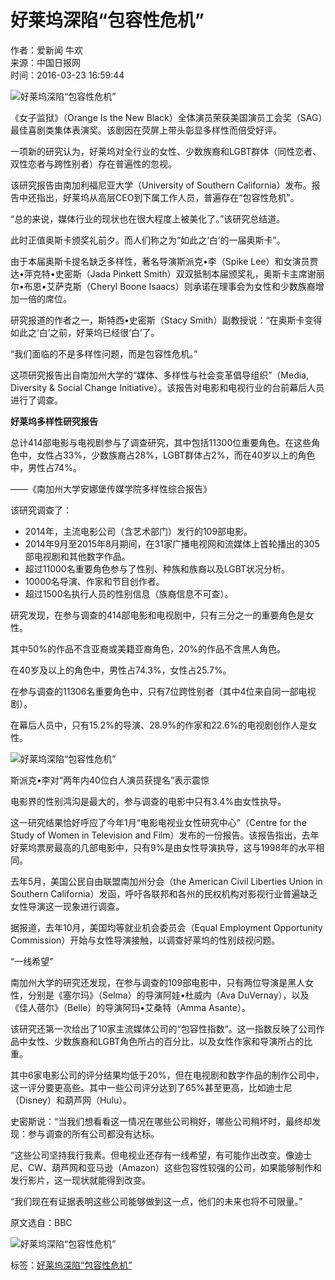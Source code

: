 # 好莱坞深陷“包容性危机”

作者：爱新闻 牛欢  
来源：中国日报网  
时间：2016-03-23 16:59:44  

![好莱坞深陷“包容性危机”](../../img/attachement/jpg/site1/20160323/286ed488c7cc185c9f5804.jpg)

《女子监狱》（Orange Is the New Black）全体演员荣获美国演员工会奖（SAG）最佳喜剧类集体表演奖。该剧因在荧屏上带头彰显多样性而倍受好评。

一项新的研究认为，好莱坞对全行业的女性、少数族裔和LGBT群体（同性恋者、双性恋者与跨性别者）存在普遍性的忽视。

该研究报告由南加利福尼亚大学（University of Southern California）发布。报告中还指出，好莱坞从高层CEO到下属工作人员，普遍存在“包容性危机”。

“总的来说，媒体行业的现状也在很大程度上被美化了。”该研究总结道。

此时正值奥斯卡颁奖礼前夕。而人们称之为“如此之‘白’的一届奥斯卡”。

由于本届奥斯卡提名缺乏多样性，著名导演斯派克•李（Spike Lee）和女演员贾达•萍克特•史密斯（Jada Pinkett Smith）双双抵制本届颁奖礼，奥斯卡主席谢丽尔•布恩•艾萨克斯（Cheryl Boone Isaacs）则承诺在理事会为女性和少数族裔增加一倍的席位。

研究报道的作者之一，斯特西•史密斯（Stacy Smith）副教授说：“在奥斯卡变得如此之‘白’之前，好莱坞已经很‘白’了。

“我们面临的不是多样性问题，而是包容性危机。”

这项研究报告出自南加州大学的“媒体、多样性与社会变革倡导组织”（Media, Diversity & Social Change Initiative）。该报告对电影和电视行业的台前幕后人员进行了调查。

**好莱坞多样性研究报告**

总计414部电影与电视剧参与了调查研究，其中包括11300位重要角色。在这些角色中，女性占33%，少数族裔占28%，LGBT群体占2%，而在40岁以上的角色中，男性占74%。

——《南加州大学安娜堡传媒学院多样性综合报告》

该研究调查了：

- 2014年，主流电影公司（含艺术部门）发行的109部电影。
- 2014年9月至2015年8月期间，在31家广播电视网和流媒体上首轮播出的305部电视剧和其他数字作品。
- 超过11000名重要角色参与了性别、种族和族裔以及LGBT状况分析。
- 10000名导演、作家和节目创作者。
- 超过1500名执行人员的性别信息（族裔信息不可查）。

研究发现，在参与调查的414部电影和电视剧中，只有三分之一的重要角色是女性。

其中50%的作品不含亚裔或美籍亚裔角色，20%的作品不含黑人角色。

在40岁及以上的角色中，男性占74.3%，女性占25.7%。

在参与调查的11306名重要角色中，只有7位跨性别者（其中4位来自同一部电视剧）。

在幕后人员中，只有15.2%的导演、28.9%的作家和22.6%的电视剧创作人是女性。

![好莱坞深陷“包容性危机”](../../img/attachement/jpg/site1/20160323/286ed488c7cc185c9f6c05.jpg)

斯派克•李对“两年内40位白人演员获提名”表示震惊

电影界的性别鸿沟是最大的，参与调查的电影中只有3.4%由女性执导。

这一研究结果恰好呼应了今年1月“电影电视业女性研究中心”（Centre for the Study of Women in Television and Film）发布的一份报告。该报告指出，去年好莱坞票房最高的几部电影中，只有9%是由女性导演执导，这与1998年的水平相同。

去年5月，美国公民自由联盟南加州分会（the American Civil Liberties Union in Southern California）发函，呼吁各联邦和各州的民权机构对影视行业普遍缺乏女性导演这一现象进行调查。

据报道，去年10月，美国均等就业机会委员会（Equal Employment Opportunity Commission）开始与女性导演接触，以调查好莱坞的性别歧视问题。

“一线希望”

南加州大学的研究还发现，在参与调查的109部电影中，只有两位导演是黑人女性，分别是《塞尔玛》（Selma）的导演阿娃•杜威内（Ava DuVernay），以及《佳人蓓尔》（Belle）的导演阿玛•艾桑特（Amma Asante）。

该研究还第一次给出了10家主流媒体公司的“包容性指数”。这一指数反映了公司作品中女性、少数族裔和LGBT角色所占的百分比，以及女性作家和导演所占的比重。

其中6家电影公司的评分结果均低于20%，但在电视剧和数字作品的制作公司中，这一评分要更高些。其中一些公司评分达到了65%甚至更高，比如迪士尼（Disney）和葫芦网（Hulu）。

史密斯说：“当我们想看看这一情况在哪些公司稍好，哪些公司稍坏时，最终却发现：参与调查的所有公司都没有达标。

“这些公司坚持我行我素。但电视业还存有一线希望，有可能作出改变。像迪士尼、CW、葫芦网和亚马逊（Amazon）这些包容性较强的公司，如果能够制作和发行影片，这一现状就能得到改变。

“我们现在有证据表明这些公司能够做到这一点，他们的未来也将不可限量。”

原文选自：BBC

![好莱坞深陷“包容性危机”](../../img/attachement/jpg/site1/20160323/286ed488c7cc185c9f3a03.jpg)

标签：[好莱坞深陷“包容性危机”](http://search.chinadaily.com.cn/searchcn.jsp?searchText=%E5%A5%BD%E8%8E%B1%E5%9D%9E%E6%B7%B1%E9%99%B7%E2%80%9C%E5%8C%85%E5%AE%B9%E6%80%A7%E5%8D%B1%E6%9C%BA%E2%80%9D)